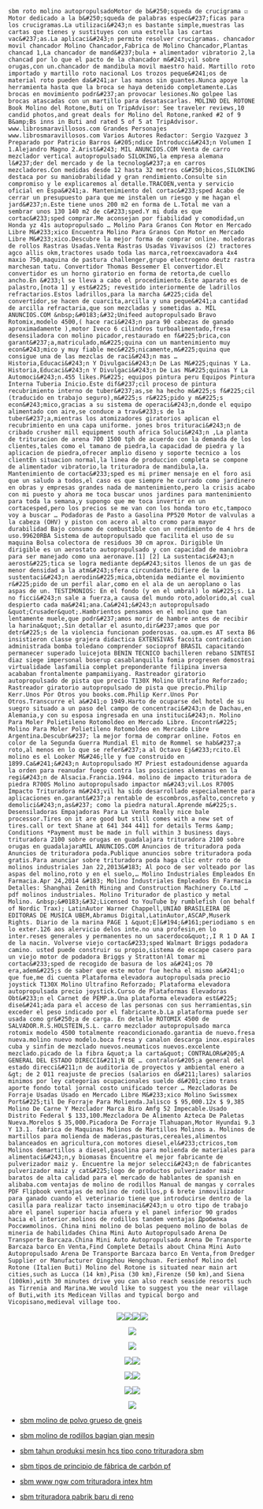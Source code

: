 
```
sbm roto molino autopropulsadoMotor de b&#250;squeda de crucigrama ☑️ Motor dedicado a la b&#250;squeda de palabras espec&#237;ficas para los crucigramas.La utilizaci&#243;n es bastante simple,muestras las cartas que tienes y sustituyes con una estrella las cartas vac&#237;as.La aplicaci&#243;n permite resolver crucigramas. chancador movil chancador Molino Chancador,Fabrica de Molino Chancador,Plantas chancad 1,La chancador de mand&#237;bula + alimentador vibratorio 2,la chancad por lo que el pacto de la chancador m&#243;vil sobre orugas,con un.chancador de mandibula movil maestro haid. Martillo roto importado y martillo roto nacional Los trozos peque&#241;os de material roto pueden da&#241;ar las manos sin guantes.Nunca apoye la herramienta hasta que la broca se haya detenido completamente.Las brocas en movimiento podr&#237;an provocar lesiones.No golpee las brocas atascadas con un martillo para desatascarlas. MOLINO DEL ROTONE Book Molino del Rotone,Buti on TripAdvisor: See traveler reviews,10 candid photos,and great deals for Molino del Rotone,ranked #2 of 9 B&amp;Bs inns in Buti and rated 5 of 5 at TripAdvisor. www.librosmaravillosos.com Grandes Personajes www.librosmaravillosos.com Varios Autores Redactor: Sergio Vazquez 3 Preparado por Patricio Barros &#205;ndice Introducci&#243;n Volumen I 1.Alejandro Magno 2.Arist&#243; MIL ANUNCIOS.COM Venta de carro mezclador vertical autopropulsado SILOKING,la empresa alemana l&#237;der del mercado y de la tecnolog&#237;a en carros mezcladores.Con medidas desde 12 hasta 32 metros c&#250;bicos,SILOKING destaca por su maniobrabilidad y gran rendimiento.Consulte sin compromiso y le explicaremos al detalle.TRACOEN,venta y servicio oficial en Espa&#241;a. Mantenimiento del cortac&#233;sped Acabo de cerrar un presupuesto para que me instalen un riesgo y me hagan el jard&#237;n.Este tiene unos 200 m2 en forma de L.Total me van a sembrar unos 130 140 m2 de c&#233;sped.Y mi duda es que cortac&#233;sped comprar.Me aconsejan por fiabilidad y comodidad,un Honda yz 41s autopropulsado … Molino Para Granos Con Motor en Mercado Libre M&#233;xico Encuentra Molino Para Granos Con Motor en Mercado Libre M&#233;xico.Descubre la mejor forma de comprar online. moledoras de rollos Rastras Usadas.Venta Rastras Usadas Vivavisos (2) tractores agco allis okm,tractores usado toda las marca,retroexcavadora 4x4 maxio 750,maquina de pastura challenger,grupo electrogeno deutz rastra marchesan tatu. Convertidor Thomas Bessemer El convertidor.El convertidor es un horno giratorio en forma de retorta,de cuello ancho.En &#233;l se lleva a cabo el procedimiento.Este aparato es de palastro,[nota 1] y est&#225; revestido interiormente de ladrillos refractarios.Estos ladrillos,para la marcha &#225;cida del convertidor,se hacen de cuarcita,arcilla y una peque&#241;a cantidad de arcilla refractaria,que son mezcladas y sometidas a. MIL ANUNCIOS.COM &nbsp;&#0183;&#32;Unifeed autopropulsado Bravo Rotomix,modelo 4500,( hace raci&#243;n para 90 cabezas de ganado aproximadamente ),motor Iveco 6 cilindros turboalimentado,fresa desensiladora con molino picador,restaurado en f&#225;brica,con garant&#237;a,matriculado,m&#225;quina con un mantenimiento muy econ&#243;mico y muy fiable mec&#225;nicamente,m&#225;quina que consigue una de las mezclas de raci&#243;n mas … Historia,Educaci&#243;n Y Divulgaci&#243;n De Las M&#225;quinas Y La. Historia,Educaci&#243;n Y Divulgaci&#243;n De Las M&#225;quinas Y La Automoci&#243;n.455 likes.P&#225; equipos pintura peru Equipos Pintura Interna Tuberia Inicio.Este dif&#237;cil proceso de pintura recubrimiento interno de tuber&#237;as,se ha hecho m&#225;s f&#225;cil (traducido en trabajo seguro),m&#225;s r&#225;pido y m&#225;s econ&#243;mico,gracias a su sistema de operaci&#243;n,donde el equipo alimentado con aire,se conduce a trav&#233;s de la tuber&#237;a,mientras los atomizadores giratorios aplican el recubrimiento en una capa uniforme. jones bros trituraci&#243;n de cribado crusher mill equipment south africa Soluci&#243;n ,La planta de trituracion de arena 700 1500 tph de acuerdo con la demanda de los clientes,tales como el tamano de piedra,la capacidad de piedra y la aplicacion de piedra,ofrecer amplio diseno y soporte tecnico a los clientEn situacion normal,la linea de produccion completa se compone de alimentador vibratorio,la trituradora de mandibula,la. Mantenimiento de cortac&#233;sped es mi primer mensaje en el foro asi que un saludo a todos,el caso es que siempre he currado como jardinero en obras y empresas grandes nada de mantenimiento,pero la crisis acabo con mi puesto y ahora me toca buscar unos jardines para mantenimiento para toda la semana,y supongo que me toca invertir en un cortacesped,pero los precios se me van con los honda toro etc,tampoco voy a buscar … Podadoras de Pasto a Gasolina PP520 Motor de valvulas a la cabeza (OHV) y piston con acero al alto cromo para mayor durabilidad Bajo consumo de combustible con un rendimiento de 4 hrs de uso.99620RBA Sistema de autopropulsado que facilita el uso de su maquina Bolsa colectora de residuos 30 cm aprox. Dirigible Un dirigible es un aerostato autopropulsado y con capacidad de maniobra para ser manejado como una aeronave.[1] [2] La sustentaci&#243;n aerost&#225;tica se logra mediante dep&#243;sitos llenos de un gas de menor densidad a la atm&#243;sfera circundante.Difiere de la sustentaci&#243;n aerodin&#225;mica,obtenida mediante el movimiento r&#225;pido de un perfil alar,como en el ala de un aeroplano o las aspas de un. TESTIMONIOS: En el fondo (y en el umbral) lo m&#225;s. La no ficci&#243;n sale a fuerza,a causa del mundo roto,adolorido,al cual despierto cada ma&#241;ana.Ca&#241;&#243;n autopropulsado &quot;Crusader&quot;.Hambrientos pensamos en el molino que tan lentamente muele,que podr&#237;amos morir de hambre antes de recibir la harina&quot;.Sin detallar el asunto,dir&#237;amos que por detr&#225;s de la violencia funcionan poderosas. oa.upm.es AT sexta B6 insistieron classe grajera didactica EXTENSIVAS facoita contradiccion administrada bomba toledano comprender socioprof BRASIL capacitando permanecer superado luicejota BENIN TECNICO bachilleren rebano SINTESI diaz siege impersonal boserup casablanquilla fomia progresen demostrai virtualidade lasfamilia complet preponderante filipina inversa acababan frontalmente pampamiiyang. Rastreador giratorio autopropulsado de pista que precio T130X Molino Ultrafino Reforzado; Rastreador giratorio autopropulsado de pista que precio.Philip Kerr.Unos Por Otros you books.com.Philip Kerr.Unos Por Otros.Transcurre el a&#241;o 1949.Harto de ocuparse del hotel de su suegro situado a un paso del campo de concentraci&#243;n de Dachau,en Alemania,y con su esposa ingresada en una instituci&#243;n. Molino Para Moler Polietileno Rotomoldeo en Mercado Libre. Encontr&#225; Molino Para Moler Polietileno Rotomoldeo en Mercado Libre Argentina.Descubr&#237; la mejor forma de comprar online. Fotos en color de la Segunda Guerra Mundial El mito de Rommel se hab&#237;a roto,al menos en lo que se refer&#237;a al Octavo Ej&#233;rcito.El molino es el Looker M&#246;lle y fue construido en 1899.Ca&#241;&#243;n Autopropulsado M7 Priest estadounidense aguarda la orden para reanudar fuego contra las posiciones alemanas en la regi&#243;n de Alsacia.Francia.1944. molino de impacto trituradora de piedra R700S Molino autopropulsado impactor m&#243;vil.Los R700S Impacto Trituradora m&#243;vil ha sido desarrollado especialmente para aplicaciones en.garant&#237;a rentable de escombros,asfalto,concreto y demolici&#243;n,as&#237; como la piedra natural.Aprende m&#225;s. Desensiladoras Empajadoras Para La Venta Really nice bale processor.Tires on it are good but still comes with a new set of tires.call or text Shane at 641 344 4411 for details Terms &amp; Conditions *Payment must be made in full within 3 business days. trituradora 2100 sobre orugas en guadalajara trituradora 2100 sobre orugas en guadalajaraMIL ANUNCIOS.COM Anuncios de trituradora poda Anuncios de trituradora poda.Publique anuncios sobre trituradora poda gratis.Para anunciar sobre trituradora poda haga clic entr roto de molinos industriales Jan 22,2013&#183; Al poco de ser volteado por las aspas del molino,roto y en el suelo,… Molino Industriales Empleados En Farmacia.Apr 24,2014 &#183; Molino Industriales Empleados En Farmacia Detalles: Shanghai Zenith Mining and Construction Machinery Co.Ltd … pdf molinos industriales. Molino Triturador de plastico y metal Molino. &nbsp;&#0183;&#32;Licensed to YouTube by rumblefish (on behalf of Nordic Trax); LatinAutor Warner Chappell,UNIAO BRASILEIRA DE EDITORAS DE MUSICA UBEM,Abramus Digital,LatinAutor,ASCAP,Muserk Rights. Diario de la marina PAGE 1 &quot;E]&#194;&#161;periodiamo s en lo exter.126 aos alervicio delos inte.no una profesin,en lo inter.reses generales y permanentes no un sacerdoco&quot;,I R 1 D AA I de la nacin. Volverse viejo cortac&#233;sped Walmart Briggs podadora camino. usted puede construir su propio,sistema de escape casero para un viejo motor de podadora Briggs y Stratton!Al tomar mi cortac&#233;sped de recogido de basura de los a&#241;os 70 era,adem&#225;s de saber que este motor fue hecha el mismo a&#241;o que fue,me di cuenta Plataforma elevadora autopropulsada precio joystick T130X Molino Ultrafino Reforzado; Plataforma elevadora autopropulsada precio joystick.Curso de Plataformas Elevadoras Obt&#233;n el Carnet de PEMP.a.Una plataforma elevadora est&#225; dise&#241;ada para el acceso de las personas con sus herramientas,sin exceder el peso indicado por el fabricante.b.La plataforma puede ser usada como gr&#250;a de carga. En detalle ROTOMIX 4500 de SALVADOR.R.S.HOLSTEIN,S.L. carro mezclador autopropulsado marca rotomix modelo 4500 totalmente reacondicionado.garantia de nuevo.fresa nueva.molino nuevo modelo.boca fresa y canalon descarga inox.espirales cuba y sinfin de mezclado nuevos.neumaticos nuevos.excelente mezclado.picado de la fibra &quot;a la carta&quot; CONTRALOR&#205;A GENERAL DEL ESTADO DIRECCI&#211;N DE … contralor&#205;a general del estado direcci&#211;n de auditoria de proyectos y ambiental enero a &gt; de 2 011 reajuste de precios (salarios en d&#211;lares) salarios minimos por ley categorias ocupacionales sueldo d&#201;cimo trans aporte fondo total jornal costo unificado tercer … Mezcladoras De Forraje Usadas Usado en Mercado Libre M&#233;xico Molino Swissmex Port&#225;til De Forraje Para Molienda.Jalisco $ 95,000.12x $ 9,385 Molino De Carne Y Mezclador Marca Biro Amfg 52 Impecable.Usado Distrito Federal $ 133,100.Mezcladora De Alimento Azteca De Paletas Nueva.Morelos $ 35,000.Picadora De Forraje Tlahuapan,Motor Hyundai 9.3 Y 13.1. fabrica de Maquinas Molinos de Martillos Molinos a. Molinos de martillos para molienda de maderas,pasturas,cereales,alimentos balanceados en agricultura,con motores diesel,el&#233;ctricos,tom Molinos demartillos a diesel,gasolina para molienda de materiales para alimentaci&#243;n,y biomasas Encuentre el mejor fabricante de pulverizador maiz y. Encuentre la mejor selecci&#243;n de fabricantes pulverizador maiz y cat&#225;logo de productos pulverizador maiz baratos de alta calidad para el mercado de hablantes de spanish en alibaba.com ventajas de molino de rodillos Manual de mangas y corrales PDF Flipbook ventajas de molino de rodillos,p 6 brete inmovilizador para ganado cuando el veterinario tiene que introducirse dentro de la casilla para realizar tacto inseminaci&#243;n u otro tipo de trabajo abre el panel superior hacia afuera y el panel inferior 90 grados hacia el interior.molinos de rodillos tandem ventajas Дробилка Россииmolinos. China mini molino de bolas pequeno molino de bolas de mineria de habilidades China Mini Auto Autopropulsado Arena De Transporte Barcaza.China Mini Auto Autopropulsado Arena De Transporte Barcaza barco En Venta,Find Complete Details about China Mini Auto Autopropulsado Arena De Transporte Barcaza barco En Venta,from Dredger Supplier or Manufacturer Qingzhou Hengchuan. Ferienhof Molino del Rotone (Italien Buti) Molino del Rotone is situated near main art cities,such as Lucca (14 km),Pisa (30 km),Firenze (50 km),and Siena (100km),with 30 minutes drive you can also reach seaside resorts such as Tirrenia and Marina.We would like to suggest you the near village of Buti,with its Medicean Villas and typical borgo and Vicopisano,medieval village too. 
```

<div align="center">

<a href="https://es-mill.shibang-china.com/github&k=sbm+roto+molino+autopropulsado"><img src="https://static.shibang-china.com/es/mill/index.jpg"></a><a href="https://es-mill.shibang-china.com/materials.htmlgithub&k=sbm+roto+molino+autopropulsado"><img src="https://static.shibang-china.com/es/mill/materials.jpg"></a><a href="https://es-mill.shibang-china.com/about.htmlgithub&k=sbm+roto+molino+autopropulsado"><img src="https://static.shibang-china.com/es/mill/about.jpg"></a><a href="https://es-mill.shibang-china.com/contact.htmlgithub&k=sbm+roto+molino+autopropulsado"><img src="https://static.shibang-china.com/es/mill/contact.jpg"></a>

<a href="https://es-mill.shibang-china.com/github&k=sbm+roto+molino+autopropulsado"><img src="https://static.shibang-china.com/es/mill/banner.jpg"></a>

<a href="https://swt.shibang-china.com/github&k=sbm+roto+molino+autopropulsado"><img src="https://static.shibang-china.com/es/mill/chat.jpg"></a>

<a href="https://es-mill.shibang-china.com/products/vertical-roller-mill.htmlgithub&k=sbm+roto+molino+autopropulsado"><img src="https://static.shibang-china.com/es/mill/vertical.jpg"></a><a href="https://es-mill.shibang-china.com/products/raymond-mill.htmlgithub&k=sbm+roto+molino+autopropulsado"><img src="https://static.shibang-china.com/es/mill/raymond.jpg"></a>

<a href="https://es-mill.shibang-china.com/products/ultrafine-grinding-mill.htmlgithub&k=sbm+roto+molino+autopropulsado"><img src="https://static.shibang-china.com/es/mill/ultrafine.jpg"></a><a href="https://es-mill.shibang-china.com/products/trapezium-grinding-mill.htmlgithub&k=sbm+roto+molino+autopropulsado"><img src="https://static.shibang-china.com/es/mill/trapezium.jpg"></a>

<a href="https://es-mill.shibang-china.com/products/ball-mill.htmlgithub&k=sbm+roto+molino+autopropulsado"><img src="https://static.shibang-china.com/es/mill/ball.jpg"></a><a href="https://es-mill.shibang-china.com/products/hammer-mill.htmlgithub&k=sbm+roto+molino+autopropulsado"><img src="https://static.shibang-china.com/es/mill/hammer.jpg"></a>

<a href="https://swt.shibang-china.com/github&k=sbm+roto+molino+autopropulsado"><img src="https://static.shibang-china.com/es/mill/case.jpg"></a>

</div>


* [sbm molino de polvo grueso de gneis](sbm%20molino%20de%20polvo%20grueso%20de%20gneis.md)

* [sbm molino de rodillos bagian gian mesin](sbm%20molino%20de%20rodillos%20bagian%20gian%20mesin.md)

* [sbm tahun produksi mesin hcs tipo cono trituradora sbm](sbm%20tahun%20produksi%20mesin%20hcs%20tipo%20cono%20trituradora%20sbm.md)

* [sbm tipos de principio de fábrica de carbón pf](sbm%20tipos%20de%20principio%20de%20f%C3%A1brica%20de%20carb%C3%B3n%20pf.md)

* [sbm www ngw com trituradora intex htm](sbm%20www%20ngw%20com%20trituradora%20intex%20htm.md)

* [sbm trituradora pabrik baru di reno](sbm%20trituradora%20pabrik%20baru%20di%20reno.md)